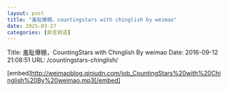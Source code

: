 ```yaml
---
layout: post
title: "羞耻爆棚，countingstars with chinglish by weimao"
date: 2025-03-27
categories: [疯言疯语]
---
```


Title: 羞耻爆棚，CountingStars with Chinglish By weimao
Date: 2016-09-12 21:08:51
URL: /countingstars-chinglish/

[embed]http://weimaoblog.qiniudn.com/job_CountingStars%20with%20Chinglish%20By%20weimao.mp3[/embed]